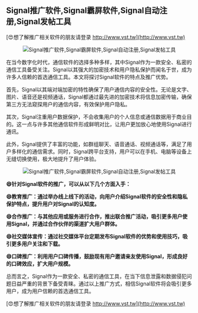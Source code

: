 ## **Signal推广软件,Signal霸屏软件,Signal自动注册,Signal发帖工具**

[😍想了解推广相关软件的朋友请登录 http://www.vst.tw](http://www.vst.tw)

 <center><img src="https://vst.tw/MP4/tuiguang/png/8.png" alt="Signal推广软件,Signal霸屏软件,Signal自动注册,Signal发帖工具"></center>

在当今数字化时代，通信软件的选择多种多样，其中Signal作为一款安全、私密的通信工具备受关注。Signal以其强大的加密技术和用户隐私保护而闻名于世，成为许多人信赖的首选通信工具。本文将探讨Signal软件的特点及推广优势。

首先，Signal以其端对端加密的特性确保了用户通信内容的安全性。无论是文字、图片、语音还是视频通话，Signal都通过最先进的加密技术将信息加密传输，确保第三方无法窥探用户的通信内容，有效保护用户隐私。

其次，Signal注重用户数据保护，不会收集用户的个人信息或通信数据用于商业目的。这一点与许多其他通信软件形成鲜明对比，让用户更加放心地使用Signal进行通讯。

此外，Signal提供了丰富的功能，如群组聊天、语音通话、视频通话等，满足了用户多样化的通信需求。同时，Signal跨平台支持，用户可以在手机、电脑等设备上无缝切换使用，极大地提升了用户体验。

 <center><img src="https://vst.tw/MP4/tuiguang/png/6.png" alt="Signal推广软件,Signal霸屏软件,Signal自动注册,Signal发帖工具"></center>

**😄针对Signal软件的推广，可以从以下几个方面入手：**

**😄教育推广：通过举办线上线下的活动，向用户介绍Signal软件的安全性和隐私保护特点，提升用户对Signal的认知度。**

**😄合作推广：与其他应用或服务进行合作，推出联合推广活动，吸引更多用户使用Signal，并通过合作伙伴的渠道扩大用户群体。**

**😄社交媒体宣传：通过社交媒体平台定期发布Signal软件的优势和使用技巧，吸引更多用户关注和下载。**

**😄口碑推广：利用用户口碑传播，鼓励现有用户邀请亲友使用Signal，形成良好的口碑效应，扩大用户规模。**

总而言之，Signal作为一款安全、私密的通信工具，在当下信息泄露和数据侵犯问题日益严重的背景下备受青睐。通过以上推广方式，相信Signal软件将会吸引更多用户，成为用户信赖的首选通信工具。

[😍想了解推广相关软件的朋友请登录 http://www.vst.tw](http://www.vst.tw)



